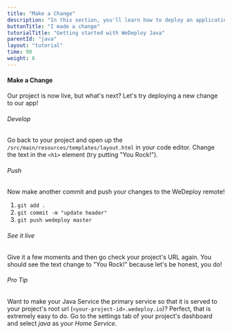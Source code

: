 ```yaml
---
title: "Make a Change"
description: "In this section, you'll learn how to deploy an application using WeDeploy Java."
buttonTitle: "I made a change"
tutorialTitle: "Getting started with WeDeploy Java"
parentId: "java"
layout: "tutorial"
time: 90
weight: 6
---
```


#### Make a Change

Our project is now live, but what's next? Let's try deploying a new change to our app!

###### Develop

Go back to your project and open up the `/src/main/resources/templates/layout.html` in your code editor. Change the text in the `<h1>` element (try putting "You Rock!").

###### Push

Now make another commit and push your changes to the WeDeploy remote!

1. `git add .`
2. `git commit -m "update header"`
3. `git push wedeploy master`

###### See it live

Give it a few moments and then go check your project's URL again. You should see the text change to "You Rock!" because let's be honest, you do!

<aside>

###### <span class="icon-16-star"></span> Pro Tip

Want to make your Java Service the primary service so that it is served to your project's root url (`<your-project-id>.wedeploy.io`)? Perfect, that is extremely easy to do. Go to the settings tab of your project's dashboard and select _java_ as your _Home Service_.

</aside>
